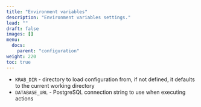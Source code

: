 ```yaml
---
title: "Environment variables"
description: "Environment variables settings."
lead: ""
draft: false
images: []
menu:
  docs:
    parent: "configuration"
weight: 220
toc: true
---
```


- `KRAB_DIR` - directory to load configuration from, if not defined, it defaults to the current working directory
- `DATABASE_URL` - PostgreSQL connection string to use when executing actions
